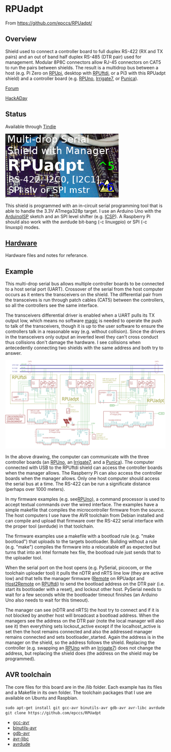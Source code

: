 # RPUadpt

From <https://github.com/epccs/RPUadpt/>

## Overview

Shield used to connect a controller board to full duplex RS-422 (RX and TX pairs) and an out of band half duplex RS-485 (DTR pair) used for management. Modular 8P8C connectors allow RJ-45 connectors on CAT5 to run the pairs between shields. The result is a multidrop bus between a host (e.g. Pi Zero on [RPUpi], desktop with [RPUftdi], or a Pi3 with this RPUadpt shield) and a controller board (e.g. [RPUno], [Irrigate7], or [Punica]).

[RPUpi]: https://github.com/epccs/RPUpi
[RPUftdi]: https://github.com/epccs/RPUftdi
[RPUno]: https://github.com/epccs/RPUno
[Irrigate7]: https://github.com/epccs/Irrigate7
[Punica]: https://github.com/epccs/Punica

[Forum](http://rpubus.org/bb/viewforum.php?f=7)

[HackADay](https://hackaday.io/project/17719-rpuadpt)

## Status

Available through [Tindie](https://www.tindie.com/products/ron-sutherland/rpuadpt-a-shield-for-rs-422-over-cat5/)

![Status](./Hardware/status_icon.png "Status")

This shield is programmed with an in-circuit serial programming tool that is able to handle the 3.3V ATmega328p target. I use an Arduino Uno with the [ArduinoISP] sketch and an SPI level shifter (e.g. [ICSP]). A Raspberry Pi should also work with the avrdude bit-bang (-c linuxgpio) or SPI (-c linuxspi) modes.

[ICSP]: https://github.com/epccs/Driver/tree/master/ICSP

[ArduinoISP]: https://github.com/arduino/Arduino/blob/master/build/shared/examples/11.ArduinoISP/ArduinoISP/ArduinoISP.ino

## [Hardware](./Hardware)

Hardware files and notes for referance.


## Example

This multi-drop serial bus allows multiple controller boards to be connected to a host serial port (UART). Crossover of the serial from the host computer occurs as it enters the transceivers on the shield. The differential pair from the transceives is run through patch cables (CAT5) between the controllers, so all the controllers see the same interface. 

The transceivers differential driver is enabled when a UART pulls its TX output low, which means no software [magic] is needed to operate the push to talk of the transceivers, though it is up to the user software to ensure the controllers talk in a reasonable way (e.g. without collision). Since the drivers in the transceivers only output an inverted level they can't cross conduct thus collisions don't damage the hardware. I see collisions when antecedently connecting two shields with the same address and both try to answer.

[magic]: https://github.com/pyserial/pyserial/blob/master/serial/rs485.py

![MultiDrop](./Hardware/Documents/MultiDrop.png "MultiDrop")

In the above drawing, the computer can communicate with the three controller boards (an [RPUno], an [Irrigate7], and a [Punica]). The computer connected with USB to the RPUftdi shield can access the controller boards when the manager allows. The Raspberry Pi can also access the controller boards when the manager allows. Only one host computer should access the serial bus at a time. The RS-422 can be run a significate distance (perhaps over 1000 meters). 

In my firmware examples (e.g. see[RPUno]), a command processor is used to accept textual commands over the wired interface. The examples have a simple makefile that compiles the microcontroller firmware from the source. The host computers I use have the AVR toolchain from Debian installed and can compile and upload that firmware over the RS-422 serial interface with the proper tool (avrdude) in that toolchain. 

The firmware examples use a makefile with a bootload rule (e.g. "make bootload") that uploads to the targets bootloader. Building without a rule (e.g. "make") compiles the firmware into a relocatable elf as expected but turns that into an Intel formate hex file, the bootload rule just sends that to the uploader tool. 

When the serial port on the host opens (e.g. PySerial, picocom, or the toolchain uploader tool) it pulls the nDTR and nRTS line low (they are active low) and that tells the manager firmware ([Remote] on RPUadpt and [Host2Remote] on [RPUftdi]) to send the bootload address on the DTR pair (i.e. start its bootloader with a reset), and lockout other host. PySerial needs to wait for a few seconds while the bootloader timeout finishes (an Arduino Uno also needs to wait for this timeout).

[Remote]: https://github.com/epccs/RPUadpt/tree/master/Remote
[Host2Remote]: https://github.com/epccs/RPUftdi/tree/master/Host2Remote

The manager can see (nDTR and nRTS) the host try to connect and if it is not blocked by another host will broadcast a bootload address. When the managers see the address on the DTR pair (note the local manager will also see it) then everything sets lockout_active except if the localhost_active is set then the host remains connected and also the addressed manager remains connected and sets bootloader_started. Again the address is in the manager on the shield, so the address follows the shield. Replacing the controller (e.g. swapping an [RPUno] with an [Irrigate7]) does not change the address, but replacing the shield does (the address on the shield may be programmed).


## AVR toolchain

The core files for this board are in the /lib folder. Each example has its files and a Makefile in its own folder. The toolchain packages that I use are available on Ubuntu and Raspbian. 

```
sudo apt-get install git gcc-avr binutils-avr gdb-avr avr-libc avrdude
git clone https://github.com/epccs/RPUadpt
```

* [gcc-avr](http://packages.ubuntu.com/search?keywords=gcc-avr)
* [binutils-avr](http://packages.ubuntu.com/search?keywords=binutils-avr)
* [gdb-avr](http://packages.ubuntu.com/search?keywords=gdb-avr)
* [avr-libc](http://packages.ubuntu.com/search?keywords=avr-libc)
* [avrdude](http://packages.ubuntu.com/search?keywords=avrdude)